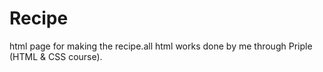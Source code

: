 # Recipe
html page for making the recipe.all html works done by me through Priple (HTML & CSS course).
